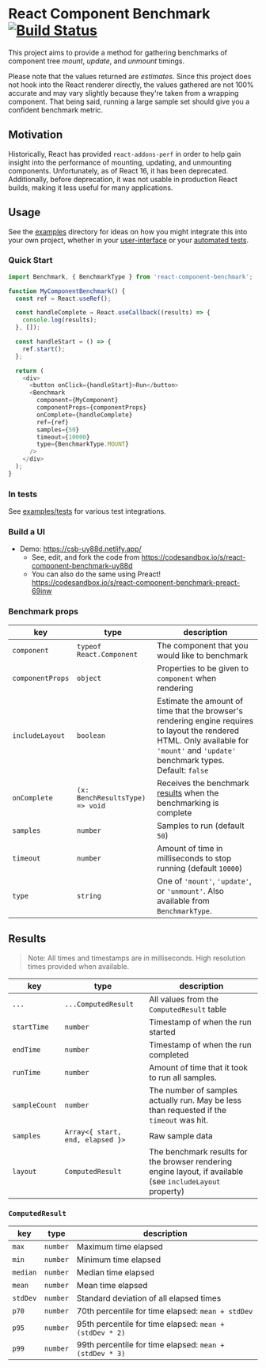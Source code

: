 # React Component Benchmark [![Build Status](https://img.shields.io/travis/paularmstrong/react-component-benchmark/master.svg?style=flat-square)](https://travis-ci.org/paularmstrong/react-component-benchmark)

This project aims to provide a method for gathering benchmarks of component tree _mount_, _update_, and _unmount_ timings.

Please note that the values returned are _estimates_. Since this project does not hook into the React renderer directly, the values gathered are not 100% accurate and may vary slightly because they're taken from a wrapping component. That being said, running a large sample set should give you a confident benchmark metric.

## Motivation

Historically, React has provided `react-addons-perf` in order to help gain insight into the performance of mounting, updating, and unmounting components. Unfortunately, as of React 16, it has been deprecated. Additionally, before deprecation, it was not usable in production React builds, making it less useful for many applications.

## Usage

See the [examples](./examples) directory for ideas on how you might integrate this into your own project, whether in your [user-interface](#build-a-ui) or your [automated tests](./examples/tests/jest.test.js).

### Quick Start

```js
import Benchmark, { BenchmarkType } from 'react-component-benchmark';

function MyComponentBenchmark() {
  const ref = React.useRef();

  const handleComplete = React.useCallback((results) => {
    console.log(results);
  }, []);

  const handleStart = () => {
    ref.start();
  };

  return (
    <div>
      <button onClick={handleStart}>Run</button>
      <Benchmark
        component={MyComponent}
        componentProps={componentProps}
        onComplete={handleComplete}
        ref={ref}
        samples={50}
        timeout={10000}
        type={BenchmarkType.MOUNT}
      />
    </div>
  );
}
```

### In tests

See [examples/tests](./examples/tests/) for various test integrations.

### Build a UI

- Demo: https://csb-uy88d.netlify.app/
  - See, edit, and fork the code from https://codesandbox.io/s/react-component-benchmark-uy88d
  - You can also do the same using Preact! https://codesandbox.io/s/react-component-benchmark-preact-69inw

### Benchmark props

| key              | type                            | description                                                                                                                                                                         |
| ---------------- | ------------------------------- | ----------------------------------------------------------------------------------------------------------------------------------------------------------------------------------- |
| `component`      | `typeof React.Component`        | The component that you would like to benchmark                                                                                                                                      |
| `componentProps` | `object`                        | Properties to be given to `component` when rendering                                                                                                                                |
| `includeLayout`  | `boolean`                       | Estimate the amount of time that the browser's rendering engine requires to layout the rendered HTML. Only available for `'mount'` and `'update'` benchmark types. Default: `false` |
| `onComplete`     | `(x: BenchResultsType) => void` | Receives the benchmark [results](#results) when the benchmarking is complete                                                                                                        |
| `samples`        | `number`                        | Samples to run (default `50`)                                                                                                                                                       |
| `timeout`        | `number`                        | Amount of time in milliseconds to stop running (default `10000`)                                                                                                                    |
| `type`           | `string`                        | One of `'mount'`, `'update'`, or `'unmount'`. Also available from `BenchmarkType`.                                                                                                  |

## Results

> Note: All times and timestamps are in milliseconds. High resolution times provided when available.

| key           | type                             | description                                                                                                |
| ------------- | -------------------------------- | ---------------------------------------------------------------------------------------------------------- |
| `...`         | `...ComputedResult`              | All values from the `ComputedResult` table                                                                 |
| `startTime`   | `number`                         | Timestamp of when the run started                                                                          |
| `endTime`     | `number`                         | Timestamp of when the run completed                                                                        |
| `runTime`     | `number`                         | Amount of time that it took to run all samples.                                                            |
| `sampleCount` | `number`                         | The number of samples actually run. May be less than requested if the `timeout` was hit.                   |
| `samples`     | `Array<{ start, end, elapsed }>` | Raw sample data                                                                                            |
| `layout`      | `ComputedResult`                 | The benchmark results for the browser rendering engine layout, if available (see `includeLayout` property) |

### `ComputedResult`

| key      | type     | description                                             |
| -------- | -------- | ------------------------------------------------------- |
| `max`    | `number` | Maximum time elapsed                                    |
| `min`    | `number` | Minimum time elapsed                                    |
| `median` | `number` | Median time elapsed                                     |
| `mean`   | `number` | Mean time elapsed                                       |
| `stdDev` | `number` | Standard deviation of all elapsed times                 |
| `p70`    | `number` | 70th percentile for time elapsed: `mean + stdDev`       |
| `p95`    | `number` | 95th percentile for time elapsed: `mean + (stdDev * 2)` |
| `p99`    | `number` | 99th percentile for time elapsed: `mean + (stdDev * 3)` |
